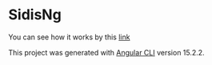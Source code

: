 # SidisNg
You can see how it works by this [link](https://vitaliimalynka.github.io/sidis_ng/products)

This project was generated with [Angular CLI](https://github.com/angular/angular-cli) version 15.2.2.
